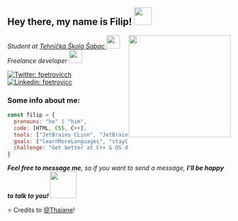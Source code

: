 <h2> Hey there, my name is Filip! <img src="https://media.giphy.com/media/3owyplYLWlGFQk9mF2/giphy.gif" width="40"></h2>
<img align='right' src="https://media.giphy.com/media/kBrSH5C4ps9nyNDo4S/giphy.gif" width="230">
<p><em>Student at <a href="http://www.tehskolasabac.edu.rs/">Tehnička Škola Šabac </a><img src="https://media.giphy.com/media/h4x6RMBru1Mx7zLWko/giphy.gif" width="30"></br>Freelance developer <img src="https://media.giphy.com/media/IauL6LvGNlT3ffhcqq/giphy.gif" width="30"></em></p>

[![Twitter: fpetrovicch](https://img.shields.io/twitter/follow/fpetrovicch?style=social)](https://twitter.com/fpetrovicch)
[![Linkedin: fpetrovicc](https://img.shields.io/badge/-fpetrovicc-blue?style=flat-square&logo=Linkedin&logoColor=white&link=https://www.linkedin.com/in/fpetrovicc/)](https://www.linkedin.com/in/fpetrovicc/)

### Some info about me: 

```javascript
const filip = {
  pronouns: "he" | "him",
  code: [HTML, CSS, C++],
  tools: ["JetBrains CLion", "JetBrains Rider", "Visual Studio Code", "vim"],
  goals: ["learnMoreLanguages", "stayConsistent", "findGig"],
  challenge: "Get better at C++ & OS development"
}
```

<em><b>Feel free to message me</b>, so if you want to send a message, <b>I'll be happy to talk to you! </b></em><img src="https://media.giphy.com/media/cIn5fTcjnKhStIeAef/giphy.gif" width="60"> 

⭐️ Credits to [@Thaiane](https://github.com/Thaiane)!
